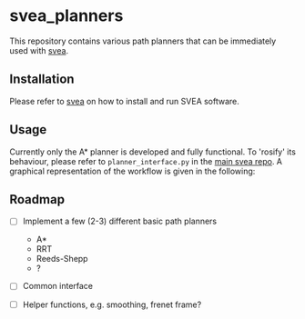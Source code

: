 # svea_planners

This repository contains various path planners that can be immediately used with
[svea](https://github.com/kth-sml/svea).

## Installation

Please refer to [svea](https://github.com/KTH-SML/svea) on how to install and
run SVEA software.

## Usage
Currently only the A* planner is developed and fully functional. To 'rosify' its behaviour, please refer to `planner_interface.py` in the [main svea repo](https://github.com/KTH-SML/svea). A graphical representation of the workflow is given in the following:

## Roadmap

- [ ] Implement a few (2-3) different basic path planners
  - A\*
  - RRT
  - Reeds-Shepp
  - ?
- [ ] Common interface
- [ ] Helper functions, e.g. smoothing, frenet frame?

